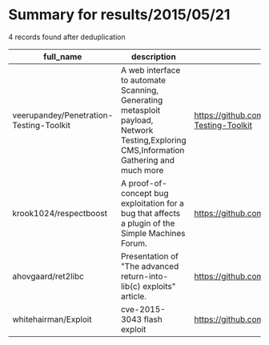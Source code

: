 
# Summary for results/2015/05/21
    
4 records found after deduplication

| full_name | description | html_url | matched_list | matched_count | pushed_at | size | stargazers_count | language | forks_count | vul_ids |
|-----------------------------------------|----------------------------------------------------------------------------------------------------------------------------------------|------------------------------------------------------------|-----------------------------------------------------------------------------|-----------------|---------------------------|--------|--------------------|------------|---------------|-------------------|
| veerupandey/Penetration-Testing-Toolkit | A web interface to automate Scanning, Generating metasploit payload, Network Testing,Exploring CMS,Information Gathering and much more | https://github.com/veerupandey/Penetration-Testing-Toolkit | ['metasploit module OR metasploit payload', 'metasploit module OR payload'] | 2 | 2015-05-21 12:06:31+00:00 | 796 | 154 | PHP | 80 | [] |
| krook1024/respectboost | A proof-of-concept bug exploitation for a bug that affects a plugin of the Simple Machines Forum. | https://github.com/krook1024/respectboost | ['exploit'] | 1 | 2015-05-21 12:39:45+00:00 | 236 | 1 | PHP | 0 | [] |
| ahovgaard/ret2libc | Presentation of "The advanced return-into-lib(c) exploits" article. | https://github.com/ahovgaard/ret2libc | ['exploit'] | 1 | 2015-05-21 23:48:31+00:00 | 184 | 1 | TeX | 0 | [] |
| whitehairman/Exploit | cve-2015-3043 flash exploit | https://github.com/whitehairman/Exploit | ['exploit'] | 1 | 2015-05-21 01:09:49+00:00 | 0 | 0 | | 0 | ['CVE-2015-3043'] |
